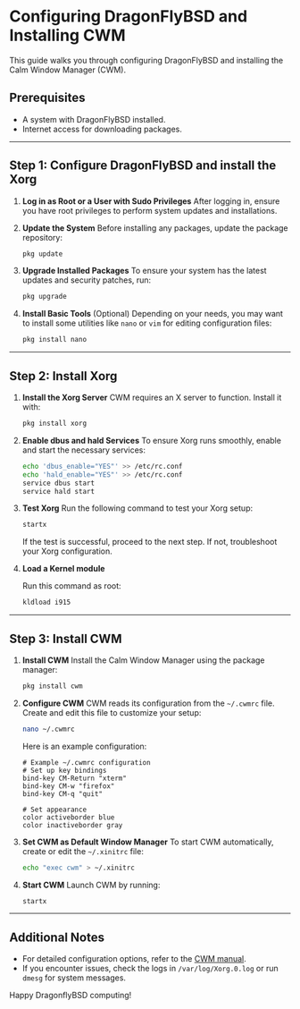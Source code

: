 # Configuring DragonFlyBSD and Installing CWM

This guide walks you through configuring DragonFlyBSD and installing the Calm Window Manager (CWM).

## Prerequisites
- A system with DragonFlyBSD installed.
- Internet access for downloading packages.

---

## Step 1: Configure DragonFlyBSD and install the Xorg

1. **Log in as Root or a User with Sudo Privileges**
   After logging in, ensure you have root privileges to perform system updates and installations.

2. **Update the System**
   Before installing any packages, update the package repository:
   ```sh
   pkg update
   ```

3. **Upgrade Installed Packages**
   To ensure your system has the latest updates and security patches, run:
   ```sh
   pkg upgrade
   ```

4. **Install Basic Tools** (Optional)
   Depending on your needs, you may want to install some utilities like `nano` or `vim` for editing configuration files:
   ```sh
   pkg install nano
   ```

---

## Step 2: Install Xorg

1. **Install the Xorg Server**
   CWM requires an X server to function. Install it with:
   ```sh
   pkg install xorg
   ```

2. **Enable dbus and hald Services**
   To ensure Xorg runs smoothly, enable and start the necessary services:
   ```sh
   echo 'dbus_enable="YES"' >> /etc/rc.conf
   echo 'hald_enable="YES"' >> /etc/rc.conf
   service dbus start
   service hald start
   ```

3. **Test Xorg**
   Run the following command to test your Xorg setup:
   ```sh
   startx
   ```
   If the test is successful, proceed to the next step. If not, troubleshoot your Xorg configuration.

4. **Load a Kernel module**

   Run this command as root:
   ```sh
   kldload i915
   ```
---

## Step 3: Install CWM

1. **Install CWM**
   Install the Calm Window Manager using the package manager:
   ```sh
   pkg install cwm
   ```

2. **Configure CWM**
   CWM reads its configuration from the `~/.cwmrc` file. Create and edit this file to customize your setup:
   ```sh
   nano ~/.cwmrc
   ```
   Here is an example configuration:
   ```
   # Example ~/.cwmrc configuration
   # Set up key bindings
   bind-key CM-Return "xterm"
   bind-key CM-w "firefox"
   bind-key CM-q "quit"

   # Set appearance
   color activeborder blue
   color inactiveborder gray
   ```

3. **Set CWM as Default Window Manager**
   To start CWM automatically, create or edit the `~/.xinitrc` file:
   ```sh
   echo "exec cwm" > ~/.xinitrc
   ```

4. **Start CWM**
   Launch CWM by running:
   ```sh
   startx
   ```

---

## Additional Notes
- For detailed configuration options, refer to the [CWM manual](https://man.openbsd.org/cwm).
- If you encounter issues, check the logs in `/var/log/Xorg.0.log` or run `dmesg` for system messages.

Happy DragonflyBSD computing!
